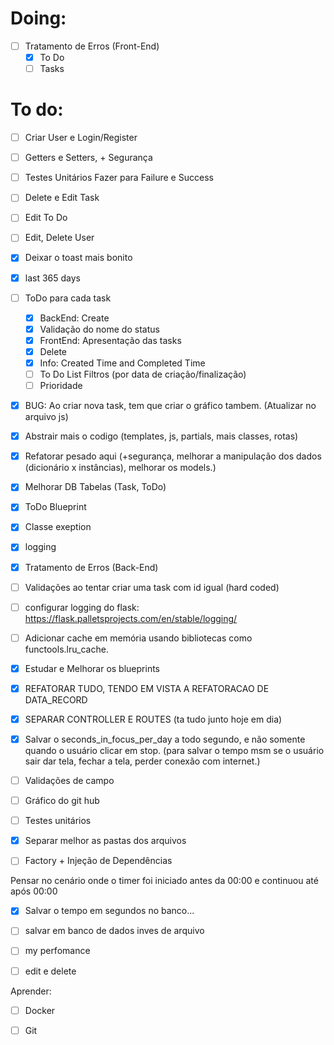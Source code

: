 # Doing:

- [ ] Tratamento de Erros (Front-End)
    - [x] To Do
    - [ ] Tasks

# To do:

- [ ] Criar User e Login/Register
- [ ] Getters e Setters, + Segurança
- [ ] Testes Unitários Fazer para Failure e Success
- [ ] Delete e Edit Task
- [ ] Edit To Do
- [ ] Edit, Delete User


- [x] Deixar o toast mais bonito
- [x] last 365 days
- [ ] ToDo para cada task
    - [x] BackEnd: Create
    - [x] Validação do nome do status
    - [x] FrontEnd: Apresentação das tasks
    - [x] Delete
    - [x] Info: Created Time and Completed Time
    - [ ] To Do List Filtros (por data de criação/finalização)
    - [ ] Prioridade
- [x] BUG: Ao criar nova task, tem que criar o gráfico tambem. (Atualizar no arquivo js)
- [x] Abstrair mais o codigo (templates, js, partials, mais classes, rotas)
- [x] Refatorar pesado aqui (+segurança, melhorar a manipulação dos dados (dicionário x instâncias), melhorar os models.)
- [x] Melhorar DB Tabelas (Task, ToDo)
- [x] ToDo Blueprint
- [x] Classe exeption
- [x] logging
- [x] Tratamento de Erros (Back-End)
- [ ] Validações ao tentar criar uma task com id igual (hard coded)
- [ ] configurar logging do flask: https://flask.palletsprojects.com/en/stable/logging/
- [ ] Adicionar cache em memória usando bibliotecas como functools.lru_cache.
- [x] Estudar e Melhorar os blueprints
- [x] REFATORAR TUDO, TENDO EM VISTA A REFATORACAO DE DATA_RECORD 
- [x] SEPARAR CONTROLLER E ROUTES (ta tudo junto hoje em dia)
- [x] Salvar o seconds_in_focus_per_day a todo segundo, e não somente quando o usuário clicar em stop. (para salvar o tempo msm se o usuário sair dar tela, fechar a tela, perder conexão com internet.)
- [ ] Validações de campo
- [ ] Gráfico do git hub
- [ ] Testes unitários  
- [x] Separar melhor as pastas dos arquivos 
- [ ] Factory + Injeção de Dependências

Pensar no cenário onde o timer foi iniciado antes da 00:00 e continuou até após 00:00

- [x] Salvar o tempo em segundos no banco...
- [ ] salvar em banco de dados inves de arquivo
- [ ] my perfomance
- [ ] edit e delete




Aprender:

- [ ] Docker
- [ ] Git


